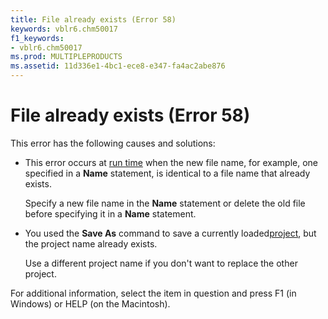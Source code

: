 ```yaml
---
title: File already exists (Error 58)
keywords: vblr6.chm50017
f1_keywords:
- vblr6.chm50017
ms.prod: MULTIPLEPRODUCTS
ms.assetid: 11d336e1-4bc1-ece8-e347-fa4ac2abe876
---
```



# File already exists (Error 58)

This error has the following causes and solutions:



- This error occurs at [run time](vbe-glossary.md) when the new file name, for example, one specified in a **Name** statement, is identical to a file name that already exists.
    
    Specify a new file name in the  **Name** statement or delete the old file before specifying it in a **Name** statement.
    
- You used the  **Save As** command to save a currently loaded[project](vbe-glossary.md), but the project name already exists.
    
    Use a different project name if you don't want to replace the other project.
    

For additional information, select the item in question and press F1 (in Windows) or HELP (on the Macintosh).

